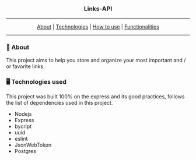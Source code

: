 <div align='center'>
<h3>Links-API</h3>

---

<a href='#about'>About</a> |
<a href='#technologies'>Technologies</a> |
<a href='#how-to-use'>How to use</a> |
<a href='#Functionalities'>Functionalities</a>

---
</div>

### <p id='about'>📑 About</p>

This project aims to help you store and organize your most important and / or favorite links.

### <P id='tecnology'>🖥 Technologies used</p>

This project was built 100% on the express and its good practices, follows the list of dependencies used in this project.

- Nodejs
- Express
- bycript
- uuid
- eslint
- JsonWebToken
- Postgres

